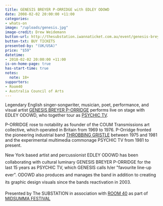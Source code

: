 ```yaml
---
title: GENESIS BREYER P-ORRIDGE with EDLEY ODOWD
date: 2008-02-02 20:00:00 +11:00
categories:
- whats-on
image: "/uploads/genesis.jpg"
image-credit: Drew Weidemann
button-url: http://thesubstation.iwannaticket.com.au/event/genesis-breyer-p-orridge-w-edley-odowd-MTQxNDQ
button-txt: BUY TICKETS
presented-by: "(UK/USA)"
price: "$59"
datetime:
- 2018-02-02 20:00:00 +11:00
is-on-home-page: true
has-start-time: true
notes:
  note: 18+
supporters:
- Room40
- Australia Council of Arts
---
```


Legendary English singer-songwriter, musician, poet, performance, and visual artist [GENESIS BREYER P-ORRIDGE](https://www.facebook.com/Genesis-BREYER-P-ORRIDGE-171735929627691/) performs live on stage with EDLEY ODOWD, who together tour as [PSYCHIC TV](https://www.facebook.com/psychictvptv3/). 

P-ORRIDGE rose to notability as founder of the COUM Transmissions art collective, which operated in Britain from 1969 to 1976. P-Orridge fronted the pioneering industrial band [THROBBING GRISTLE](http://www.throbbing-gristle.com/) between 1975 and 1981 and the experimental multimedia commonage PSYCHIC TV from 1981 to present. 

New York based artist and percussionist EDLEY ODOWD has been collaborating with cultural luminary GENESIS BREYER P-ORRIDGE for the last 15 years as PSYCHIC TV, which GENESIS calls h/er "favourite line-up ever". ODOWD also produces and manages the band in addition to creating its graphic design visuals since the bands reactivation in 2003.

Presented by The SUBSTATION in association with [ROOM 40](http://room40.org/) as part of [MIDSUMMA FESTIVAL](https://midsumma.org.au/)